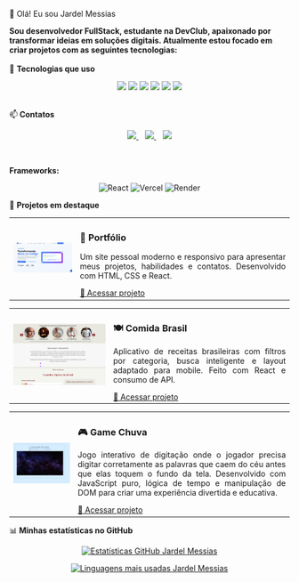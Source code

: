 👋<span> Olá! Eu sou Jardel Messias </span>

**Sou desenvolvedor FullStack, estudante na DevClub, apaixonado por transformar ideias em soluções digitais. Atualmente estou focado em criar projetos com as seguintes tecnologias:**
<br>
<br>
🚀 <b> <span>Tecnologias que uso </span> </b>
<p align="center"> <img src="https://img.shields.io/badge/HTML5-E34F26?style=for-the-badge&logo=html5&logoColor=white" /> <img src="https://img.shields.io/badge/CSS-239120?style=for-the-badge&logo=css3&logoColor=white" /> <img src="https://img.shields.io/badge/JavaScript-F7DF1E?style=for-the-badge&logo=javascript&logoColor=black" /> <img src="https://img.shields.io/badge/React-20232A?style=for-the-badge&logo=react&logoColor=61DAFB" /> <img src="https://img.shields.io/badge/Vercel-000000?style=for-the-badge&logo=vercel&logoColor=white" /> <img src="https://img.shields.io/badge/Render-46E3B7?style=for-the-badge&logo=render&logoColor=white" /> </p>



<br>
📫<b> <span> Contatos</span></b>
<p align="center"> <a href="mailto:jardel.messias.dev@gmail.com" target="_blank"> <img src="https://img.shields.io/badge/Gmail-D14836?style=for-the-badge&logo=gmail&logoColor=white" /> </a> &nbsp;&nbsp; <a href="https://www.linkedin.com/in/jardel-messias-desenvolvedor" target="_blank"> <img src="https://img.shields.io/badge/LinkedIn-0077B5?style=for-the-badge&logo=linkedin&logoColor=white" /> </a> &nbsp;&nbsp; <a href="https://www.jardelmessias.com.br" target="_blank"> <img src="https://img.shields.io/badge/Portfólio-000000?style=for-the-badge&logo=about-dot-me&logoColor=white" /> </a> </p>

<p>&nbsp;</p>

<p><b><span>Frameworks:</span></p></b>
<p align="center">
<!-- React -->
<img src="https://img.shields.io/badge/React-20232A?style=for-the-badge&logo=react&logoColor=61DAFB" alt="React" /> <!-- Vercel -->
<img src="https://img.shields.io/badge/Vercel-000000?style=for-the-badge&logo=vercel&logoColor=white" alt="Vercel" /> <!-- Render -->
<img src="https://img.shields.io/badge/Render-46E3B7?style=for-the-badge&logo=render&logoColor=white" alt="Render" />
</p>

🧩<span> <b>Projetos em destaque </b></span>
<table>
  <tr>
    <td>
      <img src="https://raw.githubusercontent.com/JardelMessias39/JardelMessias39/main/assets/tela-inicial-portfolio.png.png" alt="Projeto Portfólio" width="300" />
    </td>
    <td>
      <h3>📁 Portfólio</h3>
      <p align="justify">
        Um site pessoal moderno e responsivo para apresentar meus projetos, habilidades e contatos. Desenvolvido com HTML, CSS e React.
      </p>
      <a href="https://github.com/jardelMessias39/meu-portfolio-jardel" target="_blank">🔗 Acessar projeto</a>
    </td>
  </tr>
</table>


<table>
  <tr>
    <td>
      <img src="https://raw.githubusercontent.com/JardelMessias39/JardelMessias39/main/assets/comida-brasil.png" alt="Projeto Comida Brasil" width="600" />
    </td>
    <td>
      <h3>🍽️ Comida Brasil</h3>
      <p align="justify">
        Aplicativo de receitas brasileiras com filtros por categoria, busca inteligente e layout adaptado para mobile. Feito com React e consumo de API.
      </p>
     <a href="https://github.com/jardelMessias39/comida-tipica-brasil" target="_blank">🔗 Acessar projeto</a>
    </td>
  </tr>
</table>

<table>
  <tr>
    <td>
     <img src="https://raw.githubusercontent.com/JardelMessias39/JardelMessias39/main/assets/Game-chuva.png" alt="Projeto Game Chuva" width="600" />
    </td>
    <td>
      <h3>🎮 Game Chuva</h3>
    <p align="justify">
        Jogo interativo de digitação onde o jogador precisa digitar corretamente as palavras que caem do céu antes que elas toquem o fundo da tela. Desenvolvido com JavaScript puro, lógica de tempo e manipulação de DOM para criar uma experiência divertida e educativa.
    </p>
      <a href="https://github.com/jardelMessias39/jogodepalavras" target="_blank">🔗 Acessar projeto</a>
    </td>
  </tr>
</table>



📊<b> <span>Minhas estatísticas no GitHub </span></b>
<p align="center"> <a href="https://github.com/JardelMessias39"> <img src="https://github-readme-stats.vercel.app/api?username=JardelMessias39&show_icons=true&theme=radical" alt="Estatísticas GitHub Jardel Messias" /> </a> </p>

<p align="center"> <a href="https://github.com/JardelMessias39"> <img src="https://github-readme-stats.vercel.app/api/top-langs/?username=JardelMessias39&layout=compact&theme=radical" alt="Linguagens mais usadas Jardel Messias" /> </a> </p>



